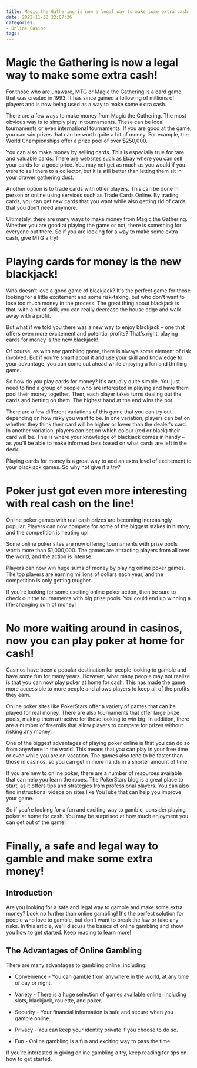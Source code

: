 ```yaml
---
title: Magic the Gathering is now a legal way to make some extra cash!
date: 2022-11-30 22:07:36
categories:
- Online Casino
tags:
---
```



#  Magic the Gathering is now a legal way to make some extra cash!

For those who are unaware, MTG or Magic the Gathering is a card game that was created in 1993. It has since gained a following of millions of players and is now being used as a way to make some extra cash.

There are a few ways to make money from Magic the Gathering. The most obvious way is to simply play in tournaments. These can be local tournaments or even international tournaments. If you are good at the game, you can win prizes that can be worth quite a bit of money. For example, the World Championships offer a prize pool of over $250,000.

You can also make money by selling cards. This is especially true for rare and valuable cards. There are websites such as Ebay where you can sell your cards for a good price. You may not get as much as you would if you were to sell them to a collector, but it is still better than letting them sit in your drawer gathering dust.

Another option is to trade cards with other players. This can be done in person or online using services such as Trade Cards Online. By trading cards, you can get new cards that you want while also getting rid of cards that you don’t need anymore.

Ultimately, there are many ways to make money from Magic the Gathering. Whether you are good at playing the game or not, there is something for everyone out there. So if you are looking for a way to make some extra cash, give MTG a try!

#  Playing cards for money is the new blackjack!

Who doesn't love a good game of blackjack? It's the perfect game for those looking for a little excitement and some risk-taking, but who don't want to lose too much money in the process. The great thing about blackjack is that, with a bit of skill, you can really decrease the house edge and walk away with a profit.

But what if we told you there was a new way to enjoy blackjack – one that offers even more excitement and potential profits? That's right, playing cards for money is the new blackjack!

Of course, as with any gambling game, there is always some element of risk involved. But if you're smart about it and use your skill and knowledge to your advantage, you can come out ahead while enjoying a fun and thrilling game.

So how do you play cards for money? It's actually quite simple. You just need to find a group of people who are interested in playing and have them pool their money together. Then, each player takes turns dealing out the cards and betting on them. The highest hand at the end wins the pot.

There are a few different variations of this game that you can try out depending on how risky you want to be. In one variation, players can bet on whether they think their card will be higher or lower than the dealer's card. In another variation, players can bet on which colour (red or black) their card will be. This is where your knowledge of blackjack comes in handy – as you'll be able to make informed bets based on what cards are left in the deck.

Playing cards for money is a great way to add an extra level of excitement to your blackjack games. So why not give it a try?

#  Poker just got even more interesting with real cash on the line!

Online poker games with real cash prizes are becoming increasingly popular. Players can now compete for some of the biggest stakes in history, and the competition is heating up!

Some online poker sites are now offering tournaments with prize pools worth more than $1,000,000. The games are attracting players from all over the world, and the action is intense.

Players can now win huge sums of money by playing online poker games. The top players are earning millions of dollars each year, and the competition is only getting tougher.

If you're looking for some exciting online poker action, then be sure to check out the tournaments with big prize pools. You could end up winning a life-changing sum of money!

#  No more waiting around in casinos, now you can play poker at home for cash!

Casinos have been a popular destination for people looking to gamble and have some fun for many years. However, what many people may not realize is that you can now play poker at home for cash. This has made the game more accessible to more people and allows players to keep all of the profits they earn.

Online poker sites like PokerStars offer a variety of games that can be played for real money. There are also tournaments that offer large prize pools, making them attractive for those looking to win big. In addition, there are a number of freerolls that allow players to compete for prizes without risking any money.

One of the biggest advantages of playing poker online is that you can do so from anywhere in the world. This means that you can play in your free time or even while you are on vacation. The games also tend to be faster than those in casinos, so you can get in more hands in a shorter amount of time.

If you are new to online poker, there are a number of resources available that can help you learn the ropes. The PokerStars blog is a great place to start, as it offers tips and strategies from professional players. You can also find instructional videos on sites like YouTube that can help you improve your game.

So if you’re looking for a fun and exciting way to gamble, consider playing poker at home for cash. You may be surprised at how much enjoyment you can get out of the game!

#  Finally, a safe and legal way to gamble and make some extra money!

## Introduction

Are you looking for a safe and legal way to gamble and make some extra money? Look no further than online gambling! It's the perfect solution for people who love to gamble, but don't want to break the law or take any risks. In this article, we'll discuss the basics of online gambling and show you how to get started. Keep reading to learn more!

## The Advantages of Online Gambling

There are many advantages to gambling online, including:

- Convenience - You can gamble from anywhere in the world, at any time of day or night.

- Variety - There is a huge selection of games available online, including slots, blackjack, roulette, and poker.

- Security - Your financial information is safe and secure when you gamble online.

- Privacy - You can keep your identity private if you choose to do so.

- Fun - Online gambling is a fun and exciting way to pass the time.

If you're interested in giving online gambling a try, keep reading for tips on how to get started.